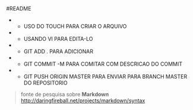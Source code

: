 #README

* - USO DO TOUCH PARA CRIAR O ARQUIVO
* - USANDO VI PARA EDITA-LO
* - GIT ADD . PARA ADICIONAR
* - GIT COMMIT -M PARA COMITAR COM DESCRICAO DO COMMIT
* - GIT PUSH ORIGIN MASTER PARA ENVIAR PARA BRANCH MASTER DO REPOSITORIO

> fonte de pesquisa sobre **Markdown** http://daringfireball.net/projects/markdown/syntax
